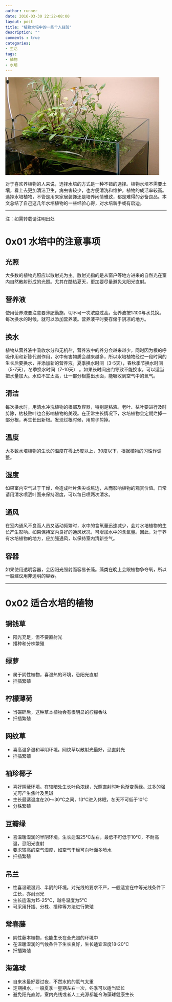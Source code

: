 ```yaml
---
author: runner
date: 2016-03-30 22:22+08:00
layout: post
title: "植物水培中的一些个人经验"
description: ""
comments : true
categories:
- 生活
tags:
- 植物
- 水培
---
```

![](/blog/images/16033001.jpg)

对于喜欢养植物的人来说，选择水培的方式是一种不错的选择。植物水培不需要土壤，看上去更加清洁卫生，病虫害较少，也方便清洗和维护，植物的成活率较高。选择水培植物，不管是用来家居装饰还是培养闲情雅致，都是难得的必备良品。本文总结了自己这几年水培植物的一些经验心得，对水培新手或有启迪。

----------
注：如需转载请注明出处  
# 0x01 水培中的注意事项
## 光照
大多数的植物光照应以散射光为主。散射光指的是从窗户等地方进来的自然光在室内自然散射形成的光照。尤其在酷热夏天，更加要尽量避免太阳光直射。

## 营养液
使用营养液要注意要薄肥勤施，切不可一次浓度过高。营养液按1:100与水兑换。每次换水的时候，就可以添加营养液。营养液平时要存储于阴凉的地方。

<!--more-->

## 换水
植物从营养液中吸收水分和无机盐，营养液中的养分会越来越少，同时因为根的呼吸作用和新陈代谢作用，水中有害物质会越来越多，所以水培植物经过一段时间的生长后要换水，并添加新的营养液。夏季换水时间（3-5天），春秋季节换水时间（5-7天），冬季换水时间（7-10天） 。如果长时间出门导致不能换水，可以适当把水量加大。水位不宜太高，让一部分根露出水面，能吸收到空气中的氧气。

## 清洁
每次换水时，用清水冲洗植物的根部及容器，特别是粘液。老叶、枯叶要进行及时剪除，枯枝败叶也会影响植物的美观。在正常生长情况下，水培植物会定期烂掉一部分根，再生长出新根。发现烂根时候，用剪子剪掉。

## 温度
大多数水培植物的生长的温度在零上5度以上，30度以下，根据植物的习性作调整。

## 湿度
如果室内空气过于干燥，会造成叶片焦尖或焦边，从而影响植物的观赏价值。日常请用清水喷洒叶面来保持湿度，可以每日喷两次清水。

## 通风
在室内通风不良而人员又活动频繁时，水中的含氧量迅速减少，会对水培植物的生长产生影响。如果保持室内良好的通风状况，可增加水中的含氧量。因此，对于养有水培植物的地方，应加强通风，以保持室内清新空气。

## 容器
如果使用透明容器，会因阳光照射而容易长藻。藻类在晚上会跟植物争夺氧，所以一般建议用非透明的容器。


----------


# 0x02 适合水培的植物

## 铜钱草
- 阳光充足，但不要直射光
- 播种和分株繁殖

## 绿萝
- 属于阴性植物，喜湿热的环境，忌阳光直射
- 扦插繁殖

## 柠檬薄荷
- 当碾碎后，这种草本植物会有很明显的柠檬香味
- 扦插繁殖

## 网纹草
- 喜高温多湿和半阴环境。网纹草以散射光最好，忌直射光
- 扦插繁殖

## 袖珍椰子
- 喜好阴蔽环境。在较暗处生长叶色浓绿，光照直射时叶色渐变黄绿。过多的强光可产生焦叶及黑斑
- 生长最适温度在20～30℃之间，13℃进入休眠，冬天不可低于10℃
- 分株繁殖

## 豆瓣绿
- 喜温暖湿润的半阴环境。生长适温25℃左右，最低不可低于10℃，不耐高温，忌阳光直射
- 要求较高的空气湿度，如空气干燥可向叶面多喷水
- 扦插繁殖

## 吊兰
- 性喜温暖湿润、半阴的环境。对光线的要求不严，一般适宜在中等光线条件下生长，亦耐弱光
- 生长适温为15-25℃，越冬温度为5℃
- 可采用扦插、分株、播种等方法进行繁殖

## 常春藤
- 阴性藤本植物，也能生长在全光照的环境中
- 在温暖湿润的气候条件下生长良好，生长适宜温度18-20℃
- 扦插繁殖

## 海藻球
- 自来水最好要过夜，不然水的的氯气太重
- 定期换水，一般夏季一星期左右一次，冬季可以适当延长
- 避免阳光直射，室内光线或者人工光源都能令海藻球健康生长


